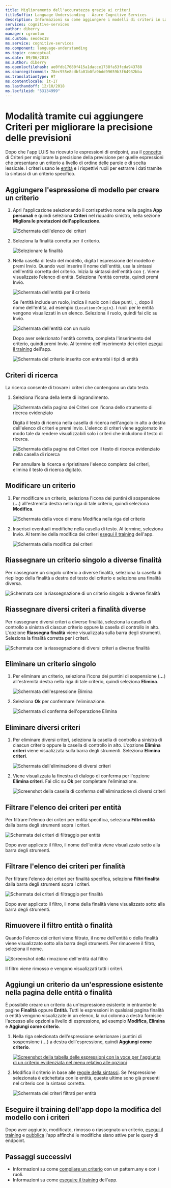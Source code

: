 ```yaml
---
title: Miglioramento dell'accuratezza grazie ai criteri
titleSuffix: Language Understanding - Azure Cognitive Services
description: Informazioni su come aggiungere i modelli di criteri in Language Understanding (LUIS) per migliorarne la precisione delle previsioni.
services: cognitive-services
author: diberry
manager: cgronlun
ms.custom: seodec18
ms.service: cognitive-services
ms.component: language-understanding
ms.topic: conceptual
ms.date: 09/06/2018
ms.author: diberry
ms.openlocfilehash: ae0fdb17680f415a1dacce1738fa53fcda943788
ms.sourcegitcommit: 78ec955e8cdbfa01b0fa9bdd99659b3f64932bba
ms.translationtype: HT
ms.contentlocale: it-IT
ms.lasthandoff: 12/10/2018
ms.locfileid: "53134999"
---
```

# <a name="how-to-add-patterns-to-improve-prediction-accuracy"></a>Modalità tramite cui aggiungere Criteri per migliorare la precisione delle previsioni
Dopo che l'app LUIS ha ricevuto le espressioni di endpoint, usa il [concetto](luis-concept-patterns.md) di Criteri per migliorare la precisione della previsione per quelle espressioni che presentano un criterio a livello di ordine delle parole e di scelta lessicale. I criteri usano le [entità](luis-concept-entity-types.md) e i rispettivi ruoli per estrarre i dati tramite la sintassi di un criterio specifico. 

## <a name="add-template-utterance-to-create-pattern"></a>Aggiungere l'espressione di modello per creare un criterio
1. Apri l'applicazione selezionando il corrispettivo nome nella pagina **App personali** e quindi seleziona **Criteri** nel riquadro sinistro, nella sezione **Migliora le prestazioni dell'applicazione**.

    ![Schermata dell'elenco dei criteri](./media/luis-how-to-model-intent-pattern/patterns-1.png)

2. Seleziona la finalità corretta per il criterio. 

    ![Selezionare la finalità](./media/luis-how-to-model-intent-pattern/patterns-2.png)

3. Nella casella di testo del modello, digita l'espressione del modello e premi Invio. Quando vuoi inserire il nome dell'entità, usa la sintassi dell'entità corretta del criterio. Inizia la sintassi dell'entità con `{`. Viene visualizzato l'elenco di entità. Seleziona l'entità corretta, quindi premi Invio. 

    ![Schermata dell'entità per il criterio](./media/luis-how-to-model-intent-pattern/patterns-3.png)

    Se l'entità include un ruolo, indica il ruolo con i due punti, `:`, dopo il nome dell'entità, ad esempio `{Location:Origin}`. I ruoli per le entità vengono visualizzati in un elenco. Seleziona il ruolo, quindi fai clic su Invio. 

    ![Schermata dell'entità con un ruolo](./media/luis-how-to-model-intent-pattern/patterns-4.png)

    Dopo aver selezionato l'entità corretta, completa l'inserimento del criterio, quindi premi Invio. Al termine dell'inserimento dei criteri [esegui il training](luis-how-to-train.md) dell'app.

    ![Schermata del criterio inserito con entrambi i tipi di entità](./media/luis-how-to-model-intent-pattern/patterns-5.png)

## <a name="search-patterns"></a>Criteri di ricerca
La ricerca consente di trovare i criteri che contengono un dato testo.  

1. Seleziona l'icona della lente di ingrandimento.

    ![Schermata della pagina dei Criteri con l'icona dello strumento di ricerca evidenziato](./media/luis-how-to-model-intent-pattern/search-icon.png)

    Digita il testo di ricerca nella casella di ricerca nell'angolo in alto a destra dell'elenco di criteri e premi Invio. L'elenco di criteri viene aggiornato in modo tale da rendere visualizzabili solo i criteri che includono il testo di ricerca.

    ![Schermata della pagina dei Criteri con il testo di ricerca evidenziato nella casella di ricerca](./media/luis-how-to-model-intent-pattern/search-text.png)

    Per annullare la ricerca e ripristinare l'elenco completo dei criteri, elimina il testo di ricerca digitato.

<!-- TBD: should I be able to click on the magnifying glass again to close the search box? It doesn't reset the list. -->

## <a name="edit-a-pattern"></a>Modificare un criterio
1. Per modificare un criterio, seleziona l'icona dei puntini di sospensione (***...***) all'estremità destra nella riga di tale criterio, quindi seleziona **Modifica**. 

    ![Schermata della voce di menu Modifica nella riga del criterio](./media/luis-how-to-model-intent-pattern/patterns-three-dots.png) 

2. Inserisci eventuali modifiche nella casella di testo. Al termine, seleziona Invio. Al termine della modifica dei criteri [esegui il training](luis-how-to-train.md) dell'app.

    ![Schermata della modifica dei criteri](./media/luis-how-to-model-intent-pattern/edit-pattern.png)

## <a name="reassign-individual-pattern-to-different-intent"></a>Riassegnare un criterio singolo a diverse finalità

Per riassegnare un singolo criterio a diverse finalità, seleziona la casella di riepilogo della finalità a destra del testo del criterio e seleziona una finalità diversa.

![Schermata con la riassegnazione di un criterio singolo a diverse finalità](./media/luis-how-to-model-intent-pattern/reassign-individual-pattern.png)

## <a name="reassign-several-patterns-to-different-intent"></a>Riassegnare diversi criteri a finalità diverse

Per riassegnare diversi criteri a diverse finalità, seleziona la casella di controllo a sinistra di ciascun criterio oppure la casella di controllo in alto. L'opzione **Riassegna finalità** viene visualizzata sulla barra degli strumenti. Seleziona la finalità corretta per i criteri. 

![Schermata con la riassegnazione di diversi criteri a diverse finalità](./media/luis-how-to-model-intent-pattern/reassign-many-patterns.png)

## <a name="delete-a-single-pattern"></a>Eliminare un criterio singolo

1. Per eliminare un criterio, seleziona l'icona dei puntini di sospensione (***...***) all'estremità destra nella riga di tale criterio, quindi seleziona **Elimina**. 

    ![Schermata dell'espressione Elimina](./media/luis-how-to-model-intent-pattern/patterns-three-dots-ddl.png)

2. Seleziona **Ok** per confermare l'eliminazione.

    ![Schermata di conferma dell'operazione Elimina](./media/luis-how-to-model-intent-pattern/confirm-delete.png)

## <a name="delete-several-patterns"></a>Eliminare diversi criteri

1. Per eliminare diversi criteri, seleziona la casella di controllo a sinistra di ciascun criterio oppure la casella di controllo in alto. L'opzione **Elimina criteri** viene visualizzata sulla barra degli strumenti. Seleziona **Elimina criteri**.  

    ![Schermata dell'eliminazione di diversi criteri](./media/luis-how-to-model-intent-pattern/delete-many-patterns.png)

2. Viene visualizzata la finestra di dialogo di conferma per l'opzione **Elimina criteri**. Fai clic su **Ok** per completare l'eliminazione.

    ![Screenshot della casella di conferma dell'eliminazione di diversi criteri](./media/luis-how-to-model-intent-pattern/delete-many-patterns-confirmation.png)

## <a name="filter-pattern-list-by-entity"></a>Filtrare l'elenco dei criteri per entità

Per filtrare l'elenco dei criteri per entità specifica, seleziona **Filtri entità** dalla barra degli strumenti sopra i criteri. 

![Schermata dei criteri di filtraggio per entità](./media/luis-how-to-model-intent-pattern/filter-entities-1.png)

Dopo aver applicato il filtro, il nome dell'entità viene visualizzato sotto alla barra degli strumenti. 

## <a name="filter-pattern-list-by-intent"></a>Filtrare l'elenco dei criteri per finalità

Per filtrare l'elenco dei criteri per finalità specifica, seleziona **Filtri finalità** dalla barra degli strumenti sopra i criteri. 

![Schermata dei criteri di filtraggio per finalità](./media/luis-how-to-model-intent-pattern/filter-intents-1.png)

Dopo aver applicato il filtro, il nome della finalità viene visualizzato sotto alla barra degli strumenti. 

## <a name="remove-entity-or-intent-filter"></a>Rimuovere il filtro entità o finalità
Quando l'elenco dei criteri viene filtrato, il nome dell'entità o della finalità viene visualizzato sotto alla barra degli strumenti. Per rimuovere il filtro, seleziona il nome.

![Screenshot della rimozione dell'entità dal filtro](./media/luis-how-to-model-intent-pattern/filter-entities-2.png)

Il filtro viene rimosso e vengono visualizzati tutti i criteri. 

## <a name="add-pattern-from-existing-utterance-on-intent-or-entity-page"></a>Aggiungi un criterio da un'espressione esistente nella pagina delle entità o finalità
È possibile creare un criterio da un'espressione esistente in entrambe le pagine **Finalità** oppure **Entità**. Tutti le espressioni in qualsiasi pagina finalità o entità vengono visualizzate in un elenco, la cui colonna a destra fornisce l'accesso alle opzioni a livello di espressione, ad esempio **Modifica**, **Elimina** e **Aggiungi come criterio**.

1. Nella riga selezionata dell'espressione selezionare i puntini di sospensione (***...***) a destra dell'espressione, quindi **Aggiungi come criterio**.

    [![Screenshot della tabella delle espressioni con la voce per l'aggiunta di un criterio evidenziata nel menu relativo alle opzioni](./media/luis-how-to-model-intent-pattern/add-pattern-from-utterance.png "Screenshot della tabella delle espressioni con la voce per l'aggiunta di un criterio evidenziata nel menu relativo alle opzioni")](./media/luis-how-to-model-intent-pattern/add-pattern-from-utterance.png)

2. Modifica il criterio in base alle [regole della sintassi](luis-concept-patterns.md#pattern-syntax). Se l'espressione selezionata è etichettata con le entità, queste ultime sono già presenti nel criterio con la sintassi corretta.

    ![Schermata dei criteri filtrati per entità](./media/luis-how-to-model-intent-pattern/confirm-patterns-modal.png)

## <a name="train-your-app-after-changing-model-with-patterns"></a>Eseguire il training dell'app dopo la modifica del modello con i criteri
Dopo aver aggiunto, modificato, rimosso o riassegnato un criterio, [esegui il training](luis-how-to-train.md) e [pubblica](luis-how-to-publish-app.md) l'app affinché le modifiche siano attive per le query di endpoint. 

## <a name="next-steps"></a>Passaggi successivi

* Informazioni su come [compilare un criterio](luis-tutorial-pattern.md) con un pattern.any e con i ruoli.
* Informazioni su come [eseguire il training](luis-how-to-train.md) dell'app.